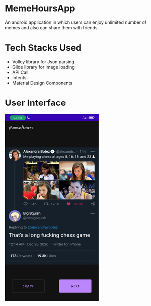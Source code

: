 # MemeHoursApp
An android application in which users can enjoy unlimited number of memes and also can share them with friends.
# Tech Stacks Used
* Volley library for Json parsing
* Glide library for image loading
* API Call
* Intents
* Material Design Components
# User Interface
<img src="images/Screenshot_2021-03-11-18-50-22-887_com.example.memehours.jpg" width= 300 height= 600 >
